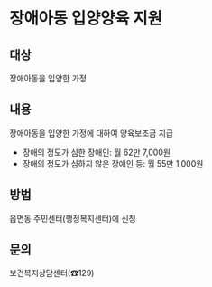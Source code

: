 # 장애아동 입양양육 지원

## 대상
장애아동을 입양한 가정

## 내용
장애아동을 입양한 가정에 대하여 양육보조금 지급
- 장애의 정도가 심한 장애인: 월 62만 7,000원
- 장애의 정도가 심하지 않은 장애인 등: 월 55만 1,000원

## 방법
읍면동 주민센터(행정복지센터)에 신청

## 문의
보건복지상담센터(☎129)
